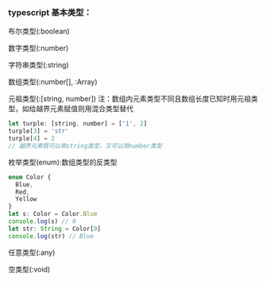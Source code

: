 ### typescript 基本类型：

布尔类型(:boolean)

数字类型(:number)

字符串类型(:string)

数组类型(:number[], :Array<number>)

元祖类型(:[string, number]) 注：数组内元素类型不同且数组长度已知时用元祖类型，如给越界元素赋值则用混合类型替代

```javascript
let turple: [string, number] = ['1', 2]
turple[3] = 'str'
turple[4] = 2
// 越界元素既可以用string类型，又可以用number类型
```

枚举类型(enum):数组类型的反类型

```javascript
enum Color {
  Blue,
  Red,
  Yellow
}
let s: Color = Color.Blue
console.log(s) // 0
let str: String = Color[0]
console.log(str) // Blue
```

任意类型(:any)

空类型(:void)
